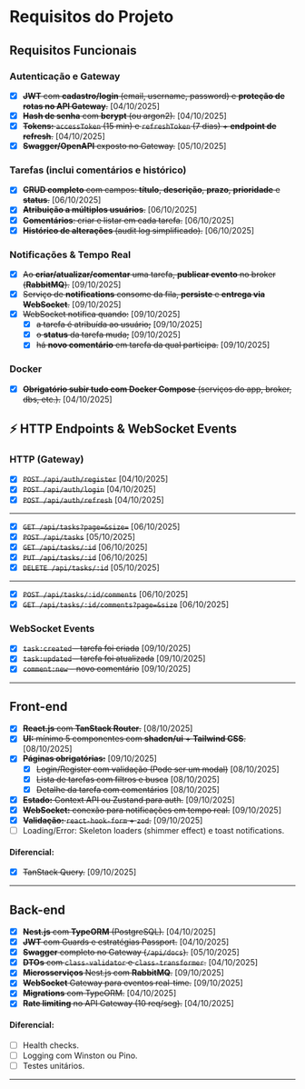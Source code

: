 # Requisitos do Projeto

## Requisitos Funcionais

### Autenticação e Gateway

- [x] ~~**JWT** com **cadastro/login** (email, username, password) e **proteção de rotas no API Gateway**.~~ [04/10/2025]
- [x] ~~**Hash de senha** com **bcrypt** (ou argon2).~~ [04/10/2025]
- [x] ~~**Tokens:** `accessToken` (15 min) e `refreshToken` (7 dias) + **endpoint de refresh**.~~ [04/10/2025]
- [x] ~~**Swagger/OpenAPI** exposto no Gateway.~~ [05/10/2025]

### Tarefas (inclui comentários e histórico)

- [x] ~~**CRUD completo** com campos: **título**, **descrição**, **prazo**, **prioridade** e **status**.~~ [06/10/2025]
- [x] ~~**Atribuição a múltiplos usuários**.~~ [06/10/2025]
- [x] ~~**Comentários**: criar e listar em cada tarefa.~~ [06/10/2025]
- [x] ~~**Histórico de alterações** (audit log simplificado).~~ [06/10/2025]

### Notificações & Tempo Real

- [x] ~~Ao **criar/atualizar/comentar** uma tarefa, **publicar evento** no broker (**RabbitMQ**).~~ [09/10/2025]
- [x] ~~Serviço de **notifications** consome da fila, **persiste** e **entrega via WebSocket**.~~ [09/10/2025]
- [x] ~~WebSocket notifica quando:~~ [09/10/2025]
    - [x] ~~a tarefa é atribuída ao usuário;~~ [09/10/2025]
    - [x] ~~o **status** da tarefa muda;~~ [09/10/2025]
    - [x] ~~há **novo comentário** em tarefa da qual participa.~~ [09/10/2025]

### Docker

- [x] ~~**Obrigatório subir tudo com Docker Compose** (serviços do app, broker, dbs, etc.).~~ [04/10/2025]

## ⚡ HTTP Endpoints & WebSocket Events

### HTTP (Gateway)

- [x] ~~`POST /api/auth/register`~~ [04/10/2025]
- [x] ~~`POST /api/auth/login`~~ [04/10/2025]
- [x] ~~`POST /api/auth/refresh`~~ [04/10/2025]

---

- [x] ~~`GET /api/tasks?page=&size=`~~ [06/10/2025]
- [x] ~~`POST /api/tasks`~~ [05/10/2025]
- [x] ~~`GET /api/tasks/:id`~~ [06/10/2025]
- [x] ~~`PUT /api/tasks/:id`~~ [06/10/2025]
- [x] ~~`DELETE /api/tasks/:id`~~ [05/10/2025]

---

- [x] ~~`POST /api/tasks/:id/comments`~~ [06/10/2025]
- [x] ~~`GET /api/tasks/:id/comments?page=&size`~~ [06/10/2025]

### WebSocket Events

- [x] ~~`task:created` – tarefa foi criada~~ [09/10/2025]
- [x] ~~`task:updated` – tarefa foi atualizada~~ [09/10/2025]
- [x] ~~`comment:new` – novo comentário~~ [09/10/2025]

---

## Front-end

- [x] ~~**React.js** com **TanStack Router**.~~ [08/10/2025]
- [x] ~~**UI:** mínimo 5 componentes com **shadcn/ui** + **Tailwind CSS**.~~ [08/10/2025]
- [x] ~~**Páginas obrigatórias:**~~ [09/10/2025]
    - [x] ~~Login/Register com validação (Pode ser um modal)~~ [08/10/2025]
    - [x] ~~Lista de tarefas com filtros e busca~~ [08/10/2025]
    - [x] ~~Detalhe da tarefa com comentários~~ [08/10/2025]
- [x] ~~**Estado:** Context API ou Zustand para auth.~~ [09/10/2025]
- [x] ~~**WebSocket:** conexão para notificações em tempo real.~~ [09/10/2025]
- [x] ~~**Validação:** `react-hook-form` + `zod`.~~ [09/10/2025]
- [ ] Loading/Error: Skeleton loaders (shimmer effect) e toast notifications.

#### **Diferencial:**

- [x] ~~TanStack Query.~~ [09/10/2025]

---

## Back-end

- [x] ~~**Nest.js** com **TypeORM** (PostgreSQL).~~ [04/10/2025]
- [x] ~~**JWT** com Guards e estratégias Passport.~~ [04/10/2025]
- [x] ~~**Swagger** completo no Gateway (`/api/docs`).~~ [05/10/2025]
- [x] ~~**DTOs** com `class-validator` e `class-transformer`.~~ [04/10/2025]
- [x] ~~**Microsserviços** Nest.js com **RabbitMQ**.~~ [09/10/2025]
- [x] ~~**WebSocket** Gateway para eventos real-time.~~ [09/10/2025]
- [x] ~~**Migrations** com TypeORM.~~ [04/10/2025]
- [x] ~~**Rate limiting** no API Gateway (10 req/seg).~~ [04/10/2025]

#### **Diferencial:**

- [ ] Health checks.
- [ ] Logging com Winston ou Pino.
- [ ] Testes unitários.

---
